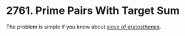 # 2761. Prime Pairs With Target Sum

The problem is simple if you know about [sieve of eratosthenes](../basic-implementations/math/SieveOfErastothenes.md).
